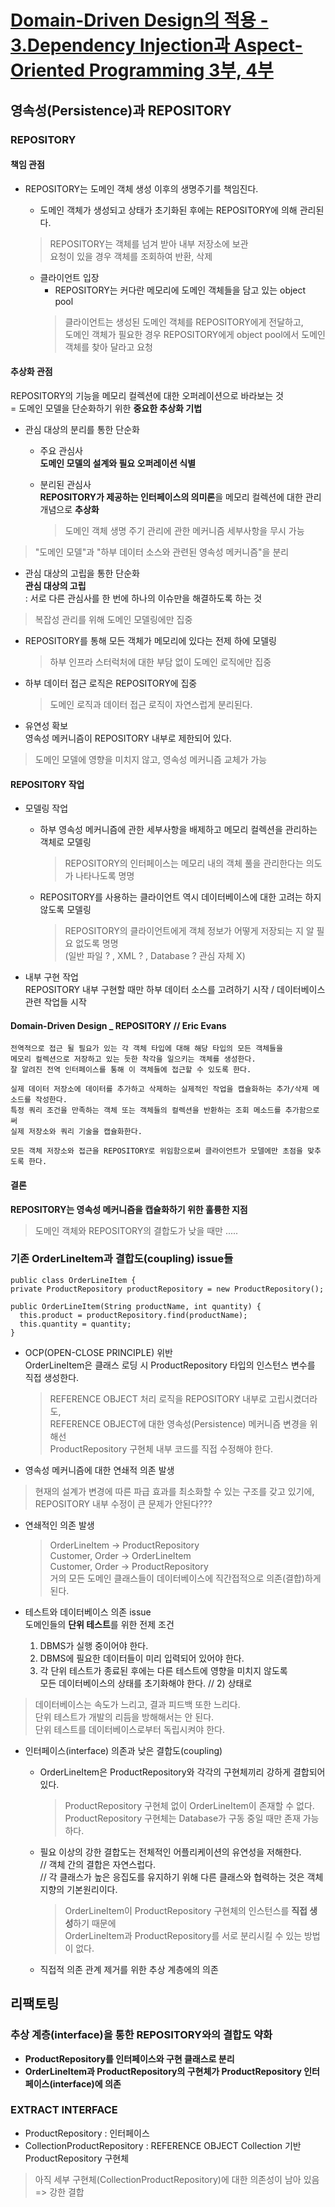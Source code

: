 # [Domain-Driven Design의 적용 - 3.Dependency Injection과 Aspect-Oriented Programming 3부, 4부](http://aeternum.egloos.com/1239549)

## 영속성(Persistence)과 REPOSITORY

### REPOSITORY

#### 책임 관점

* REPOSITORY는 도메인 객체 생성 이후의 생명주기를 책임진다.  
  * 도메인 객체가 생성되고 상태가 초기화된 후에는 REPOSITORY에 의해 관리된다.  
  > REPOSITORY는 객체를 넘겨 받아 내부 저장소에 보관  
  > 요청이 있을 경우 객체를 조회하여 반환, 삭제  
  
  * 클라이언트 입장  
    * REPOSITORY는 커다란 메모리에 도메인 객체들을 담고 있는 object pool  
    > 클라이언트는 생성된 도메인 객체를 REPOSITORY에게 전달하고,  
    > 도메인 객체가 필요한 경우 REPOSITORY에게 object pool에서 도메인 객체를 찾아 달라고 요청  

#### 추상화 관점  
REPOSITORY의 기능을 메모리 컬렉션에 대한 오퍼레이션으로 바라보는 것  
= 도메인 모델을 단순화하기 위한 **중요한 추상화 기법**

* 관심 대상의 분리를 통한 단순화  
  * 주요 관심사  
    **도메인 모델의 설계와 필요 오퍼레이션 식별**  
    
  * 분리된 관심사  
    **REPOSITORY가 제공하는 인터페이스의 의미론**을 메모리 컬렉션에 대한 관리 개념으로 **추상화**  
    > 도메인 객체 생명 주기 관리에 관한 메커니즘 세부사항을 무시 가능  
    
> "도메인 모델"과 "하부 데이터 소스와 관련된 영속성 메커니즘"을 분리


* 관심 대상의 고립을 통한 단순화  
**관심 대상의 고립**  
: 서로 다른 관심사를 한 번에 하나의 이슈만을 해결하도록 하는 것  
> 복잡성 관리를 위해 도메인 모델링에만 집중  

  * REPOSITORY를 통해 모든 객체가 메모리에 있다는 전제 하에 모델링    
    > 하부 인프라 스터럭처에 대한 부담 없이 도메인 로직에만 집중  
  
  * 하부 데이터 접근 로직은 REPOSITORY에 집중  
    > 도메인 로직과 데이터 접근 로직이 자연스럽게 분리된다.  
  
* 유연성 확보  
영속성 메커니즘이 REPOSITORY 내부로 제한되어 있다.  
> 도메인 모델에 영향을 미치지 않고, 영속성 메커니즘 교체가 가능  

#### REPOSITORY 작업  
* 모델링 작업
  
  * 하부 영속성 메커니즘에 관한 세부사항을 배제하고 메모리 컬렉션을 관리하는 객체로 모델링  
    > REPOSITORY의 인터페이스는 메모리 내의 객체 풀을 관리한다는 의도가 나타나도록 명명  
    
  * REPOSITORY를 사용하는 클라이언트 역시 데이터베이스에 대한 고려는 하지 않도록 모델링  
    > REPOSITORY의 클라이언트에게 객체 정보가 어떻게 저장되는 지 알 필요 없도록 명명  
    > (일반 파일 ? , XML ? , Database ? 관심 자체 X)

* 내부 구현 작업  
  REPOSITORY 내부 구현할 때만 하부 데이터 소스를 고려하기 시작 / 데이터베이스 관련 작업들 시작  
  
#### Domain-Driven Design _ REPOSITORY // Eric Evans  
```
전역적으로 접근 될 필요가 있는 각 객체 타입에 대해 해당 타입의 모든 객체들을
메모리 컬렉션으로 저장하고 있는 듯한 착각을 일으키는 객체를 생성한다.
잘 알려진 전역 인터페이스를 통해 이 객체들에 접근할 수 있도록 한다.

실제 데이터 저장소에 데이터를 추가하고 삭제하는 실제적인 작업을 캡슐화하는 추가/삭제 메소드를 작성한다.
특정 쿼리 조건을 만족하는 객체 또는 객체들의 컬렉션을 반환하는 조회 메소드를 추가함으로써
실제 저장소와 쿼리 기술을 캡슐화한다.

모든 객체 저장소와 접근을 REPOSITORY로 위임함으로써 클라이언트가 모델에만 초점을 맞추도록 한다.
```

#### 결론  
**REPOSITORY는 영속성 메커니즘을 캡슐화하기 위한 훌륭한 지점**
> 도메인 객체와 REPOSITORY의 결합도가 낮을 때만 .....

### 기존 OrderLineItem과 결합도(coupling) issue들  
```
public class OrderLineItem { 
private ProductRepository productRepository = new ProductRepository();
   
public OrderLineItem(String productName, int quantity) {
  this.product = productRepository.find(productName);
  this.quantity = quantity;
}
```

* OCP(OPEN-CLOSE PRINCIPLE) 위반  
OrderLineItem은 클래스 로딩 시 ProductRepository 타입의 인스턴스 변수를 직접 생성한다.  
  > REFERENCE OBJECT 처리 로직을 REPOSITORY 내부로 고립시켰더라도,  
  > REFERENCE OBJECT에 대한 영속성(Persistence) 메커니즘 변경을 위해선  
  > ProductRepository 구현체 내부 코드를 직접 수정해야 한다.  
  
* 영속성 메커니즘에 대한 연쇄적 의존 발생  
> 현재의 설계가 변경에 따른 파급 효과를 최소화할 수 있는 구조를 갖고 있기에,  
> REPOSITORY 내부 수정이 큰 문제가 안된다???  

  * 연쇄적인 의존 발생  
    > OrderLineItem -> ProductRepository  
    > Customer, Order -> OrderLineItem  
    > Customer, Order -> ProductRepository  
  거의 모든 도메인 클래스들이 데이터베이스에 직간접적으로 의존(결합)하게 된다.  
  
  * 테스트와 데이터베이스 의존 issue  
    도메인들의 **단위 테스트**를 위한 전제 조건  
    1) DBMS가 실행 중이어야 한다.  
    2) DBMS에 필요한 데이터들이 미리 입력되어 있어야 한다.  
    3) 각 단위 테스트가 종료된 후에는 다른 테스트에 영향을 미치지 않도록  
      모든 데이터베이스의 상태를 초기화해야 한다. // 2) 상태로  
  > 데이터베이스는 속도가 느리고, 결과 피드백 또한 느리다.  
  > 단위 테스트가 개발의 리듬을 방해해서는 안 된다.  
  > 단위 테스트를 데이터베이스로부터 독립시켜야 한다.  
  
* 인터페이스(interface) 의존과 낮은 결합도(coupling)  

  * OrderLineItem은 ProductRepository와 각각의 구현체끼리 강하게 결합되어 있다.  
    > ProductRepository 구현체 없이 OrderLineItem이 존재할 수 없다.  
    > ProductRepository 구현체는 Database가 구동 중일 때만 존재 가능하다.  
    
  * 필요 이상의 강한 결합도는 전체적인 어플리케이션의 유연성을 저해한다.  
    // 객체 간의 결합은 자연스럽다.  
    // 각 클래스가 높은 응집도를 유지하기 위해 다른 클래스와 협력하는 것은 객체 지향의 기본원리이다.  
    
    > OrderLineItem이 ProductRepository 구현체의 인스턴스를 **직접 생성**하기 때문에  
    > OrderLineItem과 ProductRepository를 서로 분리시킬 수 있는 방법이 없다.  
    
  * 직접적 의존 관계 제거를 위한 추상 계층에의 의존  
  
## 리팩토링

### 추상 계층(interface)을 통한 REPOSITORY와의 결합도 약화

* **ProductRepository를 인터페이스와 구현 클래스로 분리**  
* **OrderLineItem과 ProductRepository의 구현체가 ProductRepository 인터페이스(interface)에 의존**

### EXTRACT INTERFACE  
  * ProductRepository : 인터페이스  
  * CollectionProductRepository : REFERENCE OBJECT Collection 기반 ProductRepository 구현체
  
> 아직 세부 구현체(CollectionProductRepository)에 대한 의존성이 남아 있음
> => 강한 결합
